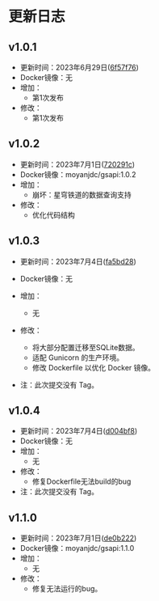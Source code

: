 # 更新日志

## v1.0.1
- 更新时间：2023年6月29日([6f57f76](https://github.com/moyanj/gsapi/commit/6f57f76be56b71ad56b832030760bed76045a150))
- Docker镜像：无
- 增加：
    - 第1次发布
- 修改：
    - 第1次发布
    
## v1.0.2
- 更新时间：2023年7月1日([720291c](https://github.com/moyanj/gsapi/commit/720291c5f216d24db604993525f18abb7565f224))
- Docker镜像：moyanjdc/gsapi:1.0.2
- 增加：
    - 崩坏：星穹铁道的数据查询支持
- 修改：
    - 优化代码结构
    
## v1.0.3
- 更新时间：2023年7月4日([fa5bd28](https://github.com/moyanj/gsapi/commit/fa5bd28ca896e956b28359cad38813c5d6027aac))

- Docker镜像：无
- 增加：
    - 无
- 修改：
    - 将大部分配置迁移至SQLite数据。
    - 适配 Gunicorn 的生产环境。
    - 修改 Dockerfile 以优化 Docker 镜像。
- 注：此次提交没有 Tag。

## v1.0.4
- 更新时间：2023年7月4日([d004bf8](https://github.com/moyanj/gsapi/commit/d004bf86353f05e9ac9360888e0e3e51b94c38b7))
- Docker镜像：无
- 增加：
    - 无
- 修改：
    - 修复Dockerfile无法build的bug
- 注：此次提交没有 Tag。

## v1.1.0
- 更新时间：2023年7月1日([de0b222](https://github.com/moyanj/gsapi/commit/de0b222ac53034b829b5aa50d6d6464c30fe61a1))
- Docker镜像：moyanjdc/gsapi:1.1.0
- 增加：
    - 无
- 修改：
    - 修复无法运行的bug。
    

    
    
